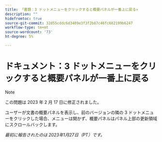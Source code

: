 ```yaml
---
title: 「書類：3 ドットメニューをクリックすると概要パネルが一番上に戻る»
description: ""
hidefromtoc: true
source-git-commit: 32d55cddc6d3489e3f3f2b87c46fc682199b6247
workflow-type: tm+mt
source-wordcount: '73'
ht-degree: 5%

---
```



# ドキュメント：3 ドットメニューをクリックすると概要パネルが一番上に戻る

>[!NOTE]
>
>この問題は 2023 年 2 月 17 日に修正されました。

ユーザーが文書の概要パネルを表示し、前のバージョンの隣の 3 ドットメニューをクリックした場合、メニューは開かず、概要パネルはパネル上部の更新領域にスクロールバックします。

_最初に報告されたのは 2023年1月27日（PT）です。_

